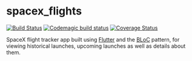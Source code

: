 # spacex_flights
[![Build Status](https://travis-ci.org/bvdwalt/spacex_flights.svg?branch=master)](https://travis-ci.org/bvdwalt/spacex_flights)
[![Codemagic build status](https://api.codemagic.io/apps/5ea050d32173e400085811fe/5ea050d32173e400085811fd/status_badge.svg)](https://codemagic.io/apps/5ea050d32173e400085811fe/5ea050d32173e400085811fd/latest_build)
[![Coverage Status](https://coveralls.io/repos/github/bvdwalt/spacex_flights/badge.svg?branch=master)](https://coveralls.io/github/bvdwalt/spacex_flights?branch=master)

SpaceX flight tracker app built using [Flutter](https://github.com/flutter/flutter) and the [BLoC](https://fluttertutorial.in/bloc-pattern-in-flutter/) pattern, for viewing historical launches, upcoming launches as well as details about them. 
